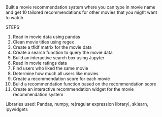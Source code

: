 Built a movie recommendation system where you can type in movie name and get 10 tailored recommendations for other movies that you might want to watch.  

STEPS:  
1. Read in movie data using pandas
2. Clean movie titles using regex
3. Create a tfidf matrix for the movie data
4. Create a search function to query the movie data
5. Build an interactive search box using Jupyter
6. Read in movie ratings data
7. Find users who liked the same movie
8. Determine how much all users like movies
9. Create a recommendation score for each movie
10. Build a recommendation function based on the recommendation score
11. Create an interactive recommendation widget for the movie recommendation system  

Libraries used: Pandas, numpy, re(regular expression library), sklearn, ipywidgets
